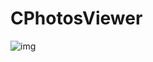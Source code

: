 # CPhotosViewer
![img](https://github.com/sunyuxidian/CPhotosViewer/blob/master/photosView.gif?raw=true)
